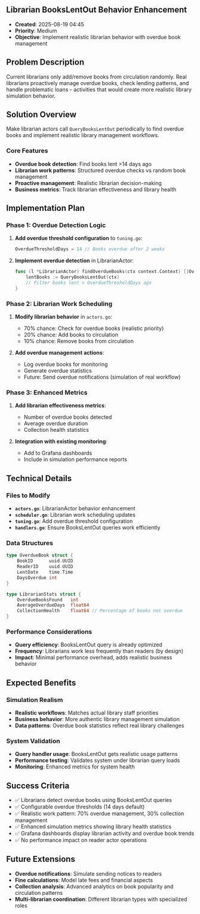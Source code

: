 ## Librarian BooksLentOut Behavior Enhancement  
- **Created**: 2025-08-19 04:45
- **Priority**: Medium
- **Objective**: Implement realistic librarian behavior with overdue book management

## Problem Description

Current librarians only add/remove books from circulation randomly. Real librarians proactively manage overdue books, check lending patterns, and handle problematic loans - activities that would create more realistic library simulation behavior.

## Solution Overview

Make librarian actors call `QueryBooksLentOut` periodically to find overdue books and implement realistic library management workflows.

### Core Features
- **Overdue book detection**: Find books lent >14 days ago
- **Librarian work patterns**: Structured overdue checks vs random book management  
- **Proactive management**: Realistic librarian decision-making
- **Business metrics**: Track librarian effectiveness and library health

## Implementation Plan

### Phase 1: Overdue Detection Logic
1. **Add overdue threshold configuration** to `tuning.go`:
   ```go
   OverdueThresholdDays = 14 // Books overdue after 2 weeks
   ```

2. **Implement overdue detection** in LibrarianActor:
   ```go
   func (l *LibrarianActor) findOverdueBooks(ctx context.Context) []OverdueBook {
       lentBooks := QueryBooksLentOut(ctx)
       // Filter books lent > OverdueThresholdDays ago
   }
   ```

### Phase 2: Librarian Work Scheduling
1. **Modify librarian behavior** in `actors.go`:
   - 70% chance: Check for overdue books (realistic priority)
   - 20% chance: Add books to circulation  
   - 10% chance: Remove books from circulation

2. **Add overdue management actions**:
   - Log overdue books for monitoring
   - Generate overdue statistics
   - Future: Send overdue notifications (simulation of real workflow)

### Phase 3: Enhanced Metrics
1. **Add librarian effectiveness metrics**:
   - Number of overdue books detected
   - Average overdue duration
   - Collection health statistics

2. **Integration with existing monitoring**:
   - Add to Grafana dashboards
   - Include in simulation performance reports

## Technical Details

### Files to Modify
- **`actors.go`**: LibrarianActor behavior enhancement
- **`scheduler.go`**: Librarian work scheduling updates
- **`tuning.go`**: Add overdue threshold configuration
- **`handlers.go`**: Ensure BooksLentOut queries work efficiently

### Data Structures
```go
type OverdueBook struct {
    BookID      uuid.UUID
    ReaderID    uuid.UUID  
    LentDate    time.Time
    DaysOverdue int
}

type LibrarianStats struct {
    OverdueBooksFound   int
    AverageOverdueDays  float64
    CollectionHealth    float64 // Percentage of books not overdue
}
```

### Performance Considerations
- **Query efficiency**: BooksLentOut query is already optimized
- **Frequency**: Librarians work less frequently than readers (by design)
- **Impact**: Minimal performance overhead, adds realistic business behavior

## Expected Benefits

### Simulation Realism
- **Realistic workflows**: Matches actual library staff priorities
- **Business behavior**: More authentic library management simulation
- **Data patterns**: Overdue book statistics reflect real library challenges

### System Validation  
- **Query handler usage**: BooksLentOut gets realistic usage patterns
- **Performance testing**: Validates system under librarian query loads
- **Monitoring**: Enhanced metrics for system health

## Success Criteria

- ✅ Librarians detect overdue books using BooksLentOut queries
- ✅ Configurable overdue thresholds (14 days default)
- ✅ Realistic work pattern: 70% overdue management, 30% collection management
- ✅ Enhanced simulation metrics showing library health statistics
- ✅ Grafana dashboards display librarian activity and overdue book trends
- ✅ No performance impact on reader actor operations

## Future Extensions

- **Overdue notifications**: Simulate sending notices to readers
- **Fine calculations**: Model late fees and financial aspects
- **Collection analysis**: Advanced analytics on book popularity and circulation patterns
- **Multi-librarian coordination**: Different librarian types with specialized roles